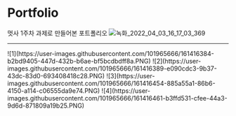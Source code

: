 # Portfolio
멋사 1주차 과제로 만들어본 포트폴리오
![녹화_2022_04_03_16_17_03_369](https://user-images.githubusercontent.com/101965666/161416320-d75ea266-3b0e-43cf-b5be-fbb0a4fae75c.gif)

<hr>
![1](https://user-images.githubusercontent.com/101965666/161416384-b2bd9405-447d-432b-b6ae-bf5bcdbdff8a.PNG)
![2](https://user-images.githubusercontent.com/101965666/161416389-e090cdc3-9b37-43dc-83d0-693408418c28.PNG)
![3](https://user-images.githubusercontent.com/101965666/161416454-885a55a1-86b6-4150-a114-c06555da9e74.PNG)
![4](https://user-images.githubusercontent.com/101965666/161416461-b3ffd531-cfee-44a3-9d6d-871809a19b25.PNG)

